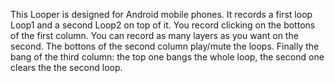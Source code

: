 This Looper is designed for Android mobile phones. It records a first loop Loop1 and a second Loop2 on top of it. 
You record clicking on the bottons of the first column. You can record as many layers as you want on the second. 
The bottons of the second column play/mute the loops. Finally the bang of the third column: 
the top one bangs the whole loop, the second one clears the the second loop.